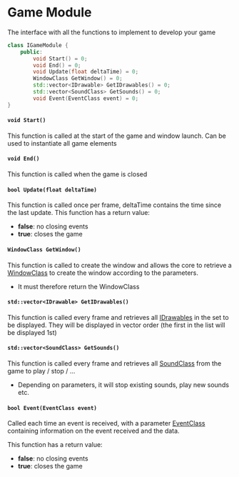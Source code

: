 # Game Module
The interface with all the functions to implement to develop your game

```Cpp
class IGameModule {
    public:
        void Start() = 0;
        void End() = 0;
        void Update(float deltaTime) = 0;
        WindowClass GetWindow() = 0;
        std::vector<IDrawable> GetIDrawables() = 0;
        std::vector<SoundClass> GetSounds() = 0;
        void Event(EventClass event) = 0;
}
```
#### `void Start()`
This function is called at the start of the game and window launch. 
Can be used to instantiate all game elements
#### `void End()`
This function is called when the game is closed
#### `bool Update(float deltaTime)`
This function is called once per frame, deltaTime contains the time since the last update.
This function has a return value:
- **false**: no closing events
- **true**: closes the game
#### `WindowClass GetWindow()`
This function is called to create the window and allows the core to retrieve a [WindowClass](<Data structures.md>) to create the window according to the parameters.
- It must therefore return the WindowClass
#### `std::vector<IDrawable> GetIDrawables()`
This function is called every frame and retrieves all [IDrawables](<Data structures.md>) in the set to be displayed.
They will be displayed in vector order (the first in the list will be displayed 1st)
#### `std::vector<SoundClass> GetSounds()`
This function is called every frame and retrieves all [SoundClass](<Data structures.md>) from the game to play / stop / ...
- Depending on parameters, it will stop existing sounds, play new sounds etc.
#### `bool Event(EventClass event)`
Called each time an event is received, with a parameter [EventClass](<Data structures.md>) containing information on the event received and the data.

This function has a return value:
- **false**: no closing events
- **true**: closes the game
